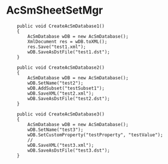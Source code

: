 # AcSmSheetSetMgr
 
        public void CreateAcSmDatabase1()
        {
            AcSmDatabase wDB = new AcSmDatabase();
            XmlDocument res = wDB.toXML();
            res.Save("test1.xml");
            wDB.SaveAsDstFile("test1.dst");
        }

        public void CreateAcSmDatabase2()
        {
            AcSmDatabase wDB = new AcSmDatabase();
            wDB.SetName("test2");
            wDB.AddSubset("testSubset1");
            wDB.SaveXML("test2.xml");
            wDB.SaveAsDstFile("test2.dst");
        }

        public void CreateAcSmDatabase3()
        {
            AcSmDatabase wDB = new AcSmDatabase();
            wDB.SetName("test3");
            wDB.SetCustomProperty("testProperty", "testValue");
            //
            wDB.SaveXML("test3.xml");
            wDB.SaveAsDstFile("test3.dst");
        }
